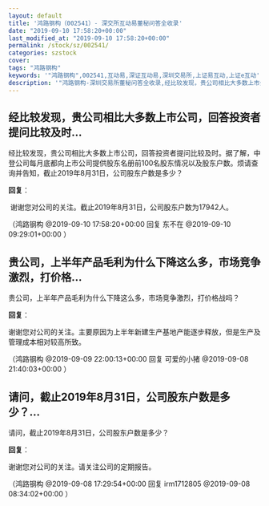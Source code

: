 ```yaml
---
layout: default
title: '鸿路钢构（002541）- 深交所互动易董秘问答全收录'
date: "2019-09-10 17:58:20+00:00"
last_modified_at: "2019-09-10 17:58:20+00:00"
permalink: /stock/sz/002541/
categories: szstock
cover: 
tags: "鸿路钢构"
keywords: '"鸿路钢构",002541,互动易,深证互动易,深圳交易所,上证易互动,上证e互动'
description: '"鸿路钢构-深圳交易所董秘问答全收录,经比较发现，贵公司相比大多数上市公司，回答投资者提问比较及时。据了解，中登公司每月底都向上市公司提供股东名册前100名股东情况以及股东户数。烦请查询并告知，截止2019年8月31日，公司股东户数是多少？"'
---
```


## 经比较发现，贵公司相比大多数上市公司，回答投资者提问比较及时...

经比较发现，贵公司相比大多数上市公司，回答投资者提问比较及时。据了解，中登公司每月底都向上市公司提供股东名册前100名股东情况以及股东户数。烦请查询并告知，截止2019年8月31日，公司股东户数是多少？

**回复**：

 谢谢您对公司的关注。截止2019年8月31日，公司股东户数为17942人。 

（鸿路钢构  @2019-09-10 17:58:20+00:00 回复 东不在  @2019-09-10 09:29:01+00:00 ）

## 贵公司，上半年产品毛利为什么下降这么多，市场竞争激烈，打价格...

贵公司，上半年产品毛利为什么下降这么多，市场竞争激烈，打价格战吗？

**回复**：

谢谢您对公司的关注。主要原因为上半年新建生产基地产能逐步释放，但是生产及管理成本相对较高所致。 

（鸿路钢构  @2019-09-09 22:00:13+00:00 回复 可爱的小猪  @2019-09-08 21:40:03+00:00 ）

## 请问，截止2019年8月31日，公司股东户数是多少？...

请问，截止2019年8月31日，公司股东户数是多少？

**回复**：

谢谢您对公司的关注。请关注公司的定期报告。 

（鸿路钢构  @2019-09-08 17:29:54+00:00 回复 irm1712805  @2019-09-08 08:34:02+00:00 ）

